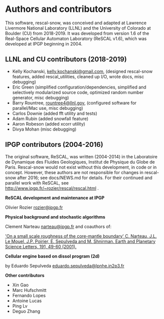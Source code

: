 # Authors and contributors 

This software, rescal-snow, was conceived and adapted at Lawrence Livermore National Laboratory (LLNL) and the University of Colorado at Boulder (CU) from 2018-2019.
It was developed from version 1.6 of the Real-Space Cellular Automaton Laboratory (ReSCAL v1.6), which was developed at IPGP beginning in 2004.

## LLNL and CU contributors (2018-2019)
 - Kelly Kochanski, <kelly.kochanski@gmail.com>, (designed rescal-snow features, added rescal_utilities, cleaned up I/O, wrote docs, misc debugging)
 - Eric Green (simplified configuration/dependencies, simplified and selectively modularized source code, optimized random number generator, misc debugging)
 - Barry Rountree, <rountree4@llnl.gov>, (configured software for parallel/Mac use, misc debugging)
 - Carlos Downie (added fft utility and tests)
 - Adam Rubin (added snowfall feature)
 - Aaron Robeson (added xcorr utility)
 - Divya Mohan (misc debugging)

## IPGP contributors (2004-2016)
The original software, ReSCAL, was written (2004-2014) in the Laboratoire de Dynamique des Fluides Geologiques, Institut de Physique du Globe de Paris.
Rescal-snow would not exist without this development, in code or in concept.
However, these authors are not responsible for changes in rescal-snow after 2016; see docs/NEWS.md for details. For their continued and parallel work with ReSCAL, see http://www.ipgp.fr/~rozier/rescal/rescal.html .


**ReSCAL development and maintenance at IPGP**

Olivier Rozier <rozier@ipgp.fr>

**Physical background and stochastic algorithms**

Clement Narteau <narteau@ipgp.fr> and coauthors of:

['On a small scale roughness of the core-mantle boundary' C. Narteau, J.L. Le Mouel, J.P. Poirier, E. Sepulveda and M. Shnirman. Earth and Planetary Science Letters, 191, 49-60 (2001).](https://doi.org/10.1016/S0012-821X(01)00401-0)


**Cellular engine based on dissol program (2d)**

by Eduardo Sepulveda <eduardo.sepulveda@lpnhe.in2p3.fr>

**Other contributors**

 - Xin Gao
 - Marc Hufschmitt
 - Fernando Lopes
 - Antoine Lucas
 - Ping Lv
 - Deguo Zhang

